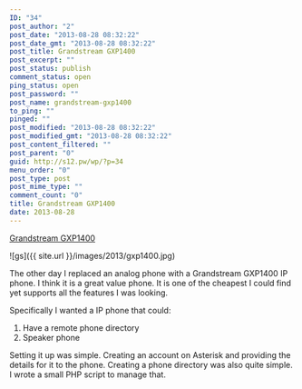 ```yaml
---
ID: "34"
post_author: "2"
post_date: "2013-08-28 08:32:22"
post_date_gmt: "2013-08-28 08:32:22"
post_title: Grandstream GXP1400
post_excerpt: ""
post_status: publish
comment_status: open
ping_status: open
post_password: ""
post_name: grandstream-gxp1400
to_ping: ""
pinged: ""
post_modified: "2013-08-28 08:32:22"
post_modified_gmt: "2013-08-28 08:32:22"
post_content_filtered: ""
post_parent: "0"
guid: http://s12.pw/wp/?p=34
menu_order: "0"
post_type: post
post_mime_type: ""
comment_count: "0"
title: Grandstream GXP1400
date: 2013-08-28
---
```


[Grandstream GXP1400](http://www.grandstream.com/products/ip-voice-telephony/enterprise-ip-phones/product/gxp1400/1405)

![gs]({{ site.url }}/images/2013/gxp1400.jpg)

The other day I replaced an analog phone with a Grandstream GXP1400 IP phone. I think it is a great value phone. It is one of the cheapest I could find yet supports all the features I was looking.

Specifically I wanted a IP phone that could:

1.  Have a remote phone directory
2.  Speaker phone

Setting it up was simple. Creating an account on Asterisk and providing the details for it to the phone. Creating a phone directory was also quite simple. I wrote a small PHP script to manage that.
